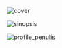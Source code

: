 
![cover](https://github.com/rafirustian/bukped/assets/154288866/9b429703-cb89-46d0-ae33-87a930ac8124)

![sinopsis](https://github.com/rafirustian/bukped/assets/154288866/de3d6e53-cc5c-491c-a173-01433fd7bb61)

![profile_penulis](https://github.com/rafirustian/bukped/assets/154288866/c0424aab-6037-4979-acb0-7c487265574d)
